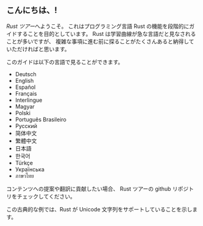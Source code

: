 ## こんにちは、!

*Rust ツアー*へようこそ。 これはプログラミング言語 Rust
の機能を段階的にガイドすることを目的としています。 Rust
は学習曲線が急な言語だと見なされることが多いですが、
複雑な事項に進む前に探ることがたくさんあると納得していただければと思います。

このガイドは以下の言語で見ることができます。

-   Deutsch
-   English
-   Español
-   Français
-   Interlingue
-   Magyar
-   Polski
-   Português Brasileiro
-   Русский
-   简体中文
-   繁體中文
-   日本語
-   한국어
-   Türkçe
-   Українська
-   ภาษาไทย

コンテンツへの提案や翻訳に貢献したい場合、 Rust ツアーの github リポジトリをチェックしてください。

この古典的な例では、Rust が Unicode 文字列をサポートしていることを示します。

